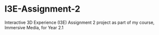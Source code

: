 # I3E-Assignment-2
Interactive 3D Experience (I3E) Assignment 2 project as part of my course, Immersive Media, for Year 2.1
